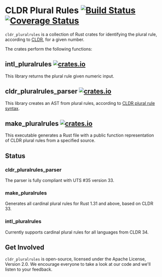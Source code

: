 # CLDR Plural Rules [![Build Status](https://travis-ci.org/unclenachoduh/pluralrules.svg?branch=master)](https://travis-ci.org/unclenachoduh/pluralrules) [![Coverage Status](https://coveralls.io/repos/github/unclenachoduh/pluralrules/badge.svg?branch=master)](https://coveralls.io/github/unclenachoduh/pluralrules?branch=master)

`cldr_pluralrules` is a collection of Rust crates for identifying the plural rule, according to [CLDR](https://github.com/unicode-cldr/cldr-core/blob/master/supplemental/plurals.json), for a given number.

The crates perform the following functions:

## intl_pluralrules [![crates.io](http://meritbadge.herokuapp.com/intl_pluralrules)](https://crates.io/crates/intl_pluralrules)


This library returns the plural rule given numeric input.

## cldr_pluralrules_parser [![crates.io](http://meritbadge.herokuapp.com/cldr_pluralrules_parser)](https://crates.io/crates/cldr_pluralrules_parser)


This library creates an AST from plural rules, according to [CLDR plural rule syntax](http://unicode.org/reports/tr35/tr35-numbers.html#Plural_rules_syntax).

## make_pluralrules [![crates.io](http://meritbadge.herokuapp.com/make_pluralrules)](https://crates.io/crates/make_pluralrules)


This executable generates a Rust file with a public function representation of CLDR plural rules from a specified source.

## Status

### cldr_pluralrules_parser

The parser is fully compliant with UTS #35 version 33.

### make_pluralrules

Generates all cardinal plural rules for Rust 1.31 and above, based on CLDR 33.

### intl_pluralrules

Currently supports cardinal plural rules for all languages from CLDR 34.

Get Involved
------------

`cldr_pluralrules` is open-source, licensed under the Apache License, Version 2.0.  We encourage everyone to take a look at our code and we'll listen to your feedback.
